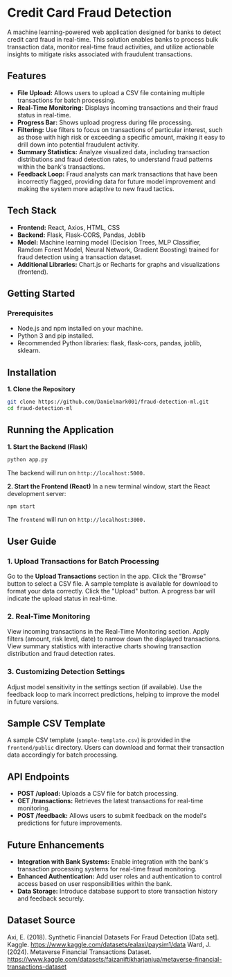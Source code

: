 # Credit Card Fraud Detection
A machine learning-powered web application designed for banks to detect credit card fraud in real-time. This solution enables banks to process bulk transaction data, monitor real-time fraud activities, and utilize actionable insights to mitigate risks associated with fraudulent transactions.

## Features
- **File Upload:** Allows users to upload a CSV file containing multiple transactions for batch processing.
- **Real-Time Monitoring:** Displays incoming transactions and their fraud status in real-time.
- **Progress Bar:** Shows upload progress during file processing.
- **Filtering:** Use filters to focus on transactions of particular interest, such as those with high risk or exceeding a specific amount, making it easy to drill down into potential fraudulent activity.
- **Summary Statistics:** Analyze visualized data, including transaction distributions and fraud detection rates, to understand fraud patterns within the bank's transactions.
- **Feedback Loop:** Fraud analysts can mark transactions that have been incorrectly flagged, providing data for future model improvement and making the system more adaptive to new fraud tactics.
  
## Tech Stack
- **Frontend:** React, Axios, HTML, CSS
- **Backend:** Flask, Flask-CORS, Pandas, Joblib
- **Model:** Machine learning model (Decision Trees, MLP Classifier, Ramdom Forest Model, Neural Network, Gradient Boosting) trained for fraud detection using a transaction dataset.
- **Additional Libraries:** Chart.js or Recharts for graphs and visualizations (frontend).
  
## Getting Started
### Prerequisites
- Node.js and npm installed on your machine.
- Python 3 and pip installed.
- Recommended Python libraries: flask, flask-cors, pandas, joblib, sklearn.
  
## Installation
**1. Clone the Repository**
```bash
git clone https://github.com/Danielmark001/fraud-detection-ml.git
cd fraud-detection-ml
```

## Running the Application
**1. Start the Backend (Flask)**
````bash
python app.py
````
The backend will run on `http://localhost:5000.`

**2. Start the Frontend (React)**
In a new terminal window, start the React development server:

````bash
npm start
````
The `frontend` will run on `http://localhost:3000.`

## User Guide
### **1. Upload Transactions for Batch Processing**
Go to the **Upload Transactions** section in the app.
Click the "Browse" button to select a CSV file. A sample template is available for download to format your data correctly.
Click the "Upload" button. A progress bar will indicate the upload status in real-time.
### **2. Real-Time Monitoring**
View incoming transactions in the Real-Time Monitoring section.
Apply filters (amount, risk level, date) to narrow down the displayed transactions.
View summary statistics with interactive charts showing transaction distribution and fraud detection rates.
### **3. Customizing Detection Settings**
Adjust model sensitivity in the settings section (if available).
Use the feedback loop to mark incorrect predictions, helping to improve the model in future versions.

## Sample CSV Template
A sample CSV template (`sample-template.csv`) is provided in the `frontend/public` directory. Users can download and format their transaction data accordingly for batch processing.

## API Endpoints
- **POST /upload:** Uploads a CSV file for batch processing.
- **GET /transactions:** Retrieves the latest transactions for real-time monitoring.
- **POST /feedback:** Allows users to submit feedback on the model's predictions for future improvements.

## Future Enhancements
- **Integration with Bank Systems:** Enable integration with the bank's transaction processing systems for real-time fraud monitoring.
- **Enhanced Authentication:** Add user roles and authentication to control access based on user responsibilities within the bank.
- **Data Storage:** Introduce database support to store transaction history and feedback securely.

## Dataset Source
Axi, E. (2018). Synthetic Financial Datasets For Fraud Detection [Data set]. Kaggle. https://www.kaggle.com/datasets/ealaxi/paysim1/data
Ward, J. (2024). Metaverse Financial Transactions Dataset. https://www.kaggle.com/datasets/faizaniftikharjanjua/metaverse-financial-transactions-dataset
